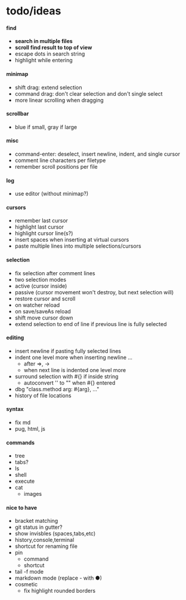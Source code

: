 # todo/ideas

#### find
- **search in multiple files**
- **scroll find result to top of view**
- escape dots in search string
- highlight while entering
  
#### minimap 
- shift drag: extend selection
- command drag: don't clear selection and don't single select
- more linear scrolling when dragging
    
#### scrollbar
- blue if small, gray if large

#### misc    
- command-enter: deselect, insert newline, indent, and single cursor
- comment line characters per filetype    
- remember scroll positions per file
    
#### log 
- use editor (without minimap?)
    
#### cursors
- remember last cursor
- highlight last cursor
- highlight cursor line(s?)
- insert spaces when inserting at virtual cursors
- paste multiple lines into multiple selections/cursors

#### selection
- fix selection after comment lines
- two selection modes
- active (cursor inside)
- passive (cursor movement won't destroy, but next selection will)
- restore cursor and scroll
- on watcher reload
- on save/saveAs reload
- shift move cursor down
- extend selection to end of line if previous line is fully selected
    
#### editing
- insert newline if pasting fully selected lines
- indent one level more when inserting newline ...
    - after =>, -> 
    - when next line is indented one level more
- surround selection with #{} if inside string
    - autoconvert '' to "" when #{} entered
- dbg "class.method arg: #{arg}, ..."
- history of file locations
            
#### syntax
- fix md
- pug, html, js

#### commands
- tree
- tabs?
- ls
- shell
- execute
- cat
    - images

#### nice to have
- bracket matching
- git status in gutter?
- show invisbles (spaces,tabs,etc)
- history,console,terminal
- shortcut for renaming file
- pin
     - command
     - shortcut
- tail -f mode
- markdown mode (replace - with ●)
- cosmetic
  - fix highlight rounded borders     